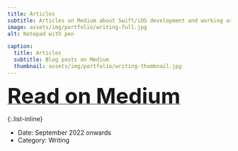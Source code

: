 ```yaml
---
title: Articles
subtitle: Articles on Medium about Swift/iOS development and working as a digital nomad.
image: assets/img/portfolio/writing-full.jpg
alt: Notepad with pen

caption:
  title: Articles
  subtitle: Blog posts on Medium
  thumbnail: assets/img/portfolio/writing-thumbnail.jpg
---
```


<a href="https://medium.com/@roseios"><font size="16"><b>Read on Medium</b></font></a>

<!--
[Read on Medium](https://medium.com/@roseios){#header2} -->



{:.list-inline}
- Date: September 2022 onwards
- Category: Writing
